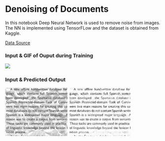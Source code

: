 # Denoising of Documents

In this notebook Deep Neural Network is used to remove noise from images. The NN is implemented using TensorFLow and the dataset is obtained from Kaggle.

<a href = "https://www.kaggle.com/c/denoising-dirty-documents">Data Source</a>

<h3>Input & GIF of Ouput during Training</h3>
<img src = 'training.gif'>

<h3>Input & Predicted Output</h3>
<img src = '118.png' width = 40%> <img src = 'deep_net_pred_test_43.png', width = 40%>

